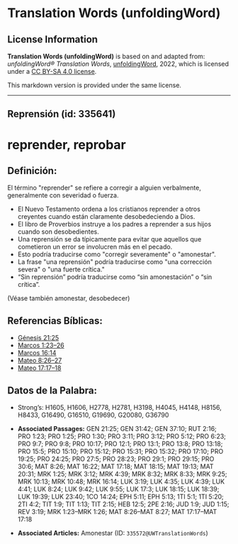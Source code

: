 # Translation Words (unfoldingWord)

## License Information

**Translation Words (unfoldingWord)** is based on and adapted from: _unfoldingWord® Translation Words_, [unfoldingWord](https://unfoldingword.org/utw), 2022, which is licensed under a [CC BY-SA 4.0 license](https://creativecommons.org/licenses/by-sa/4.0/legalcode.en).

This markdown version is provided under the same license.



--------------------------------

## Reprensión (id: 335641)

reprender, reprobar
===================

Definición:
-----------

El término "reprender" se refiere a corregir a alguien verbalmente, generalmente con severidad o fuerza.

* El Nuevo Testamento ordena a los cristianos reprender a otros creyentes cuando están claramente desobedeciendo a Dios.
* El libro de Proverbios instruye a los padres a reprender a sus hijos cuando son desobedientes.
* Una reprensión se da típicamente para evitar que aquellos que cometieron un error se involucren más en el pecado.
* Esto podría traducirse como "corregir severamente" o "amonestar".
* La frase "una reprensión" podría traducirse como "una corrección severa" o "una fuerte crítica."
* “Sin reprensión” podría traducirse como “sin amonestación” o “sin crítica”.

(Véase también amonestar, desobedecer)

Referencias Bíblicas:
---------------------

* [Génesis 21:25](https://ref.ly/Gen21:25)
* [Marcos 1:23–26](https://ref.ly/Mark1:23-Mark1:26)
* [Marcos 16:14](https://ref.ly/Mark16:14)
* [Mateo 8:26–27](https://ref.ly/Matt8:26-Matt8:27)
* [Mateo 17:17–18](https://ref.ly/Matt17:17-Matt17:18)

Datos de la Palabra:
--------------------

* Strong’s: H1605, H1606, H2778, H2781, H3198, H4045, H4148, H8156, H8433, G16490, G16510, G19690, G20080, G36790

* **Associated Passages:** GEN 21:25; GEN 31:42; GEN 37:10; RUT 2:16; PRO 1:23; PRO 1:25; PRO 1:30; PRO 3:11; PRO 3:12; PRO 5:12; PRO 6:23; PRO 9:7; PRO 9:8; PRO 10:17; PRO 12:1; PRO 13:1; PRO 13:8; PRO 13:18; PRO 15:5; PRO 15:10; PRO 15:12; PRO 15:31; PRO 15:32; PRO 17:10; PRO 19:25; PRO 24:25; PRO 27:5; PRO 28:23; PRO 29:1; PRO 29:15; PRO 30:6; MAT 8:26; MAT 16:22; MAT 17:18; MAT 18:15; MAT 19:13; MAT 20:31; MRK 1:25; MRK 3:12; MRK 4:39; MRK 8:32; MRK 8:33; MRK 9:25; MRK 10:13; MRK 10:48; MRK 16:14; LUK 3:19; LUK 4:35; LUK 4:39; LUK 4:41; LUK 8:24; LUK 9:42; LUK 9:55; LUK 17:3; LUK 18:15; LUK 18:39; LUK 19:39; LUK 23:40; 1CO 14:24; EPH 5:11; EPH 5:13; 1TI 5:1; 1TI 5:20; 2TI 4:2; TIT 1:9; TIT 1:13; TIT 2:15; HEB 12:5; 2PE 2:16; JUD 1:9; JUD 1:15; REV 3:19; MRK 1:23–MRK 1:26; MAT 8:26–MAT 8:27; MAT 17:17–MAT 17:18
* **Associated Articles:** Amonestar (ID: `335572@UWTranslationWords`)

